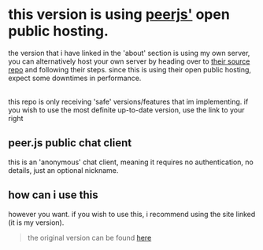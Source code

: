 # this version is using <a href="https://github.com/peers/peerjs-server#run-server" target="_blank">peerjs'</a> open public hosting.
<p>the version that i have linked in the 'about' section is using my own server, you can alternatively host your own server by heading over to <a href="https://github.com/peers/peerjs-server" target="_blank">their source repo</a> and following their steps. since this is using their open public hosting, expect some downtimes in performance.</p>

<br>this repo is only receiving 'safe' versions/features that im implementing. if you wish to use the most definite up-to-date version, use the link to your right
## peer.js public chat client
this is an 'anonymous' chat client, meaning it requires no authentication, no details, just an optional nickname.

## how can i use this
however you want. if you wish to use this, i recommend using the site linked (it is my version).
> the original version can be found <a href="https://sheeptester.github.io/javascripts/anonchat.html">here</a>
